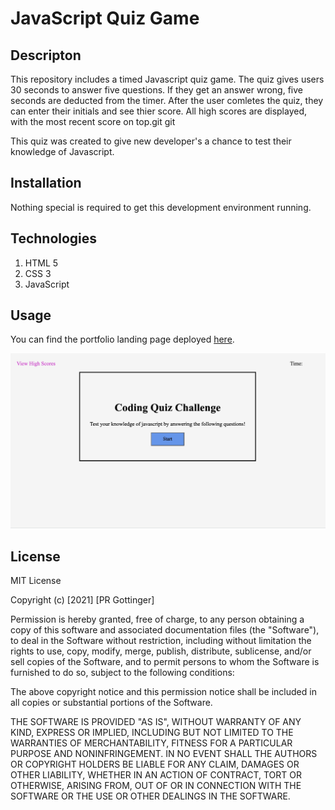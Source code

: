 # JavaScript Quiz Game

## Descripton

This repository includes a timed Javascript quiz game. The quiz gives users 30 seconds to answer five questions. If they get an answer wrong, five seconds are deducted from the timer. After the user comletes the quiz, they can enter their initials and see thier score. All high scores are displayed, with the most recent score on top.git git

This quiz was created to give new developer's a chance to test their knowledge of Javascript.

## Installation

Nothing special is required to get this development environment running.

## Technologies

1. HTML 5
2. CSS 3
3. JavaScript

## Usage

You can find the portfolio landing page deployed [here]().

![Code Quiz Game](./assets/images/quiz.jpg)

## License

MIT License

Copyright (c) [2021] [PR Gottinger]

Permission is hereby granted, free of charge, to any person obtaining a copy
of this software and associated documentation files (the "Software"), to deal
in the Software without restriction, including without limitation the rights
to use, copy, modify, merge, publish, distribute, sublicense, and/or sell
copies of the Software, and to permit persons to whom the Software is
furnished to do so, subject to the following conditions:

The above copyright notice and this permission notice shall be included in all
copies or substantial portions of the Software.

THE SOFTWARE IS PROVIDED "AS IS", WITHOUT WARRANTY OF ANY KIND, EXPRESS OR
IMPLIED, INCLUDING BUT NOT LIMITED TO THE WARRANTIES OF MERCHANTABILITY,
FITNESS FOR A PARTICULAR PURPOSE AND NONINFRINGEMENT. IN NO EVENT SHALL THE
AUTHORS OR COPYRIGHT HOLDERS BE LIABLE FOR ANY CLAIM, DAMAGES OR OTHER
LIABILITY, WHETHER IN AN ACTION OF CONTRACT, TORT OR OTHERWISE, ARISING FROM,
OUT OF OR IN CONNECTION WITH THE SOFTWARE OR THE USE OR OTHER DEALINGS IN THE
SOFTWARE.

